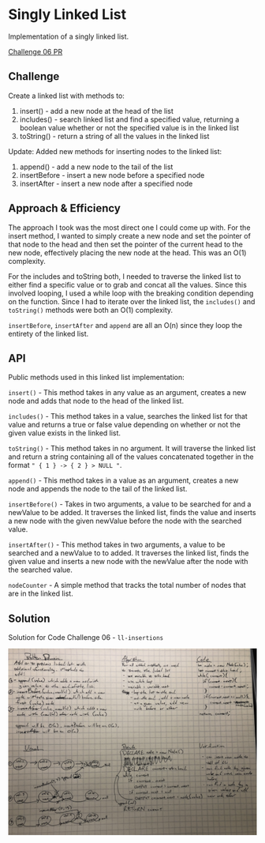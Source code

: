 # Singly Linked List

Implementation of a singly linked list.

[Challenge 06 PR](https://github.com/penjoe/data-structures-and-algorithms/pull/25)

## Challenge

Create a linked list with methods to:
1. insert() - add a new node at the head of the list
2. includes() - search linked list and find a specified value, returning a boolean value whether or not the specified value is in the linked list
3. toString() - return a string of all the values in the linked list

Update: 
Added new methods for inserting nodes to the linked list:
1. append() - add a new node to the tail of the list
2. insertBefore - insert a new node before a specified node
3. insertAfter - insert a new node after a specified node

## Approach & Efficiency

The approach I took was the most direct one I could come up with. For the insert method, I wanted to simply create a new node and set the pointer of that node to the head and then set the pointer of the current head to the new node, effectively placing the new node at the head. This was an O(1) complexity.

For the includes and toString both, I needed to traverse the linked list to either find a specific value or to grab and concat all the values. Since this involved looping, I used a while loop with the breaking condition depending on the function. Since I had to iterate over the linked list, the `includes()` and `toString()` methods were both an O(1) complexity.

`insertBefore`, `insertAfter` and `append` are all an O(n) since they loop the entirety of the linked list.

## API

Public methods used in this linked list implementation:

`insert()` - This method takes in any value as an argument, creates a new node and adds that node to the head of the linked list.

`includes()` - This method takes in a value, searches the linked list for that value and returns a true or false value depending on whether or not the given value exists in the linked list.

`toString()` - This method takes in no argument. It will traverse the linked list and return a string containing all of the values concatenated together in the format `" { 1 } -> { 2 } > NULL "`.

`append()` - This method takes in a value as an argument, creates a new node and appends the node to the tail of the linked list.

`insertBefore()` - Takes in two arguments, a value to be searched for and a newValue to be added. It traverses the linked list, finds the value and inserts a new node with the given newValue before the node with the searched value.

`insertAfter()` - This method takes in two arguments, a value to be searched and a newValue to to added. It traverses the linked list, finds the given value and inserts a new node with the newValue after the node with the searched value.

`nodeCounter` - A simple method that tracks the total number of nodes that are in the linked list.

## Solution

Solution for Code Challenge 06 - `ll-insertions`

![linked list whiteboard](./assets/ll-insertions.jpg)